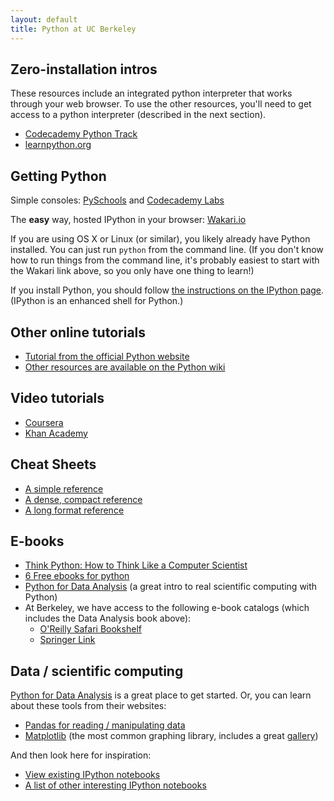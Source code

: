 ```yaml
---
layout: default
title: Python at UC Berkeley
---
```


## Zero-installation intros

These resources include an integrated python interpreter that
works through your web browser. To use the other resources, you'll
need to get access to a python interpreter (described in the next
section).

 - [Codecademy Python Track](http://www.codecademy.com/tracks/python)
 - [learnpython.org](http://www.learnpython.org/)

## Getting Python

Simple consoles: [PySchools](http://doc.pyschools.com/console) and [Codecademy Labs](http://labs.codecademy.com)

The **easy** way, hosted IPython in your browser: [Wakari.io](http://wakari.io)

If you are using OS X or Linux (or similar), you likely already have Python
installed. You can just run `python` from the command line. (If you don't know
how to run things from the command line, it's probably easiest to start with
the Wakari link above, so you only have one thing to learn!)

If you install Python, you should follow [the instructions on
the IPython page](http://ipython.org/install.html). (IPython is an enhanced shell for Python.)

## Other online tutorials

 - [Tutorial from the official Python website](http://docs.python.org/2/tutorial/)
 - [Other resources are available on the Python wiki](http://wiki.python.org/moin/BeginnersGuide)

## Video tutorials
 - [Coursera](https://www.coursera.org/course/interactivepython)
 - [Khan Academy](https://www.khanacademy.org/science/computer-science)

## Cheat Sheets

 - [A simple reference](http://www.cogsci.rpi.edu/~destem/gamedev/python.pdf)
 - [A dense, compact reference](http://sleet.aos.wisc.edu/~gpetty/wp/wp-content/uploads/2011/10/Python_qr.pdf)
 - [A long format reference](http://new.math.uiuc.edu/math198/repo/math198/week3/SturtPythonReference.pdf)

## E-books

 - [Think Python: How to Think Like a Computer Scientist](http://www.greenteapress.com/thinkpython/thinkpython.html)
 - [6 Free ebooks for python](http://readwrite.com/2011/03/25/python-is-an-increasingly-popu)
 - [Python for Data Analysis](http://proquest.safaribooksonline.com/book/programming/python/9781449323592)
   (a great intro to real scientific computing with Python)
 - At Berkeley, we have access to the following e-book catalogs (which includes the Data Analysis book above):
    - [O'Reilly Safari Bookshelf](http://proquest.safaribooksonline.com/)
    - [Springer Link](http://link.springer.com/search?facet-content-type=%22Book%22)

## Data / scientific computing

[Python for Data Analysis](http://proquest.safaribooksonline.com/book/programming/python/9781449323592) is a great place to get started.
Or, you can learn about these tools from their websites:

 - [Pandas for reading / manipulating data](http://pandas.pydata.org/)
 - [Matplotlib](http://matplotlib.org/index.html) (the most common graphing library, includes a great
   [gallery](http://matplotlib.org/gallery.html))

And then look here for inspiration:

 - [View existing IPython notebooks](http://nbviewer.ipython.org/)
 - [A list of other interesting IPython notebooks](https://github.com/ipython/ipython/wiki/A-gallery-of-interesting-IPython-Notebooks)
